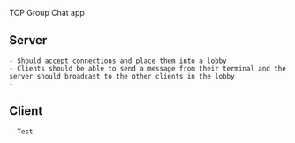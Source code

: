 TCP Group Chat app

## Server
    - Should accept connections and place them into a lobby
    - Clients should be able to send a message from their terminal and the server should broadcast to the other clients in the lobby
    - 


## Client
    - Test
